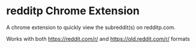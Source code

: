 redditp Chrome Extension
=======================

A chrome extension to quickly view the subreddit(s) on redditp.com.

Works with both https://reddit.com/r/<names> and https://old.reddit.com/r/<names> formats

